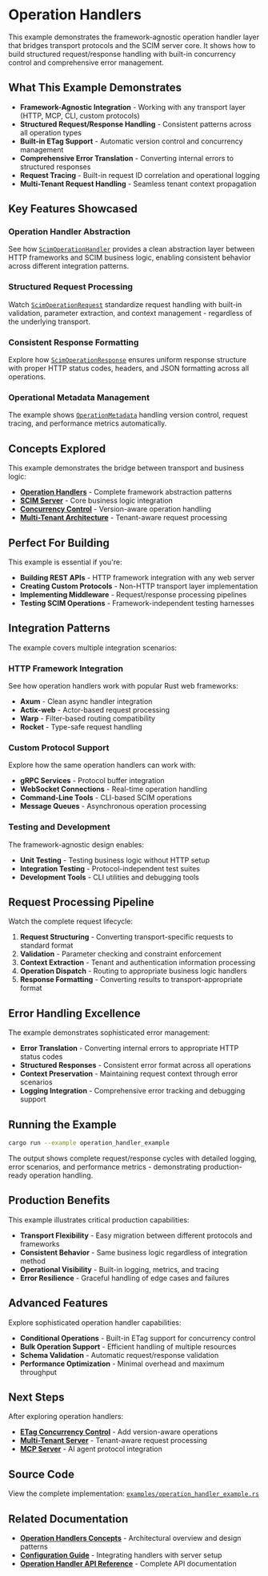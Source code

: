 # Operation Handlers

This example demonstrates the framework-agnostic operation handler layer that bridges transport protocols and the SCIM server core. It shows how to build structured request/response handling with built-in concurrency control and comprehensive error management.

## What This Example Demonstrates

- **Framework-Agnostic Integration** - Working with any transport layer (HTTP, MCP, CLI, custom protocols)
- **Structured Request/Response Handling** - Consistent patterns across all operation types
- **Built-in ETag Support** - Automatic version control and concurrency management
- **Comprehensive Error Translation** - Converting internal errors to structured responses
- **Request Tracing** - Built-in request ID correlation and operational logging
- **Multi-Tenant Request Handling** - Seamless tenant context propagation

## Key Features Showcased

### Operation Handler Abstraction
See how [`ScimOperationHandler`](https://docs.rs/scim-server/latest/scim_server/operation_handler/struct.ScimOperationHandler.html) provides a clean abstraction layer between HTTP frameworks and SCIM business logic, enabling consistent behavior across different integration patterns.

### Structured Request Processing
Watch [`ScimOperationRequest`](https://docs.rs/scim-server/latest/scim_server/operation_handler/struct.ScimOperationRequest.html) standardize request handling with built-in validation, parameter extraction, and context management - regardless of the underlying transport.

### Consistent Response Formatting
Explore how [`ScimOperationResponse`](https://docs.rs/scim-server/latest/scim_server/operation_handler/struct.ScimOperationResponse.html) ensures uniform response structure with proper HTTP status codes, headers, and JSON formatting across all operations.

### Operational Metadata Management
The example shows [`OperationMetadata`](https://docs.rs/scim-server/latest/scim_server/operation_handler/struct.OperationMetadata.html) handling version control, request tracing, and performance metrics automatically.

## Concepts Explored

This example demonstrates the bridge between transport and business logic:

- **[Operation Handlers](../concepts/operation-handlers.md)** - Complete framework abstraction patterns
- **[SCIM Server](../concepts/scim-server.md)** - Core business logic integration
- **[Concurrency Control](../concepts/concurrency.md)** - Version-aware operation handling
- **[Multi-Tenant Architecture](../concepts/multi-tenant-architecture.md)** - Tenant-aware request processing

## Perfect For Building

This example is essential if you're:

- **Building REST APIs** - HTTP framework integration with any web server
- **Creating Custom Protocols** - Non-HTTP transport layer implementation
- **Implementing Middleware** - Request/response processing pipelines
- **Testing SCIM Operations** - Framework-independent testing harnesses

## Integration Patterns

The example covers multiple integration scenarios:

### HTTP Framework Integration
See how operation handlers work with popular Rust web frameworks:
- **Axum** - Clean async handler integration
- **Actix-web** - Actor-based request processing
- **Warp** - Filter-based routing compatibility
- **Rocket** - Type-safe request handling

### Custom Protocol Support
Explore how the same operation handlers can work with:
- **gRPC Services** - Protocol buffer integration
- **WebSocket Connections** - Real-time operation handling  
- **Command-Line Tools** - CLI-based SCIM operations
- **Message Queues** - Asynchronous operation processing

### Testing and Development
The framework-agnostic design enables:
- **Unit Testing** - Testing business logic without HTTP setup
- **Integration Testing** - Protocol-independent test suites
- **Development Tools** - CLI utilities and debugging tools

## Request Processing Pipeline

Watch the complete request lifecycle:

1. **Request Structuring** - Converting transport-specific requests to standard format
2. **Validation** - Parameter checking and constraint enforcement
3. **Context Extraction** - Tenant and authentication information processing
4. **Operation Dispatch** - Routing to appropriate business logic handlers
5. **Response Formatting** - Converting results to transport-appropriate format

## Error Handling Excellence

The example demonstrates sophisticated error management:

- **Error Translation** - Converting internal errors to appropriate HTTP status codes
- **Structured Responses** - Consistent error format across all operations
- **Context Preservation** - Maintaining request context through error scenarios
- **Logging Integration** - Comprehensive error tracking and debugging support

## Running the Example

```bash
cargo run --example operation_handler_example
```

The output shows complete request/response cycles with detailed logging, error scenarios, and performance metrics - demonstrating production-ready operation handling.

## Production Benefits

This example illustrates critical production capabilities:

- **Transport Flexibility** - Easy migration between different protocols and frameworks
- **Consistent Behavior** - Same business logic regardless of integration method
- **Operational Visibility** - Built-in logging, metrics, and tracing
- **Error Resilience** - Graceful handling of edge cases and failures

## Advanced Features

Explore sophisticated operation handler capabilities:

- **Conditional Operations** - Built-in ETag support for concurrency control
- **Bulk Operation Support** - Efficient handling of multiple resources
- **Schema Validation** - Automatic request/response validation
- **Performance Optimization** - Minimal overhead and maximum throughput

## Next Steps

After exploring operation handlers:

- **[ETag Concurrency Control](./etag-concurrency.md)** - Add version-aware operations
- **[Multi-Tenant Server](./multi-tenant.md)** - Tenant-aware request processing
- **[MCP Server](./mcp-server.md)** - AI agent protocol integration

## Source Code

View the complete implementation: [`examples/operation_handler_example.rs`](https://github.com/pukeko37/scim-server/blob/main/examples/operation_handler_example.rs)

## Related Documentation

- **[Operation Handlers Concepts](../concepts/operation-handlers.md)** - Architectural overview and design patterns
- **[Configuration Guide](../getting-started/configuration.md)** - Integrating handlers with server setup
- **[Operation Handler API Reference](https://docs.rs/scim-server/latest/scim_server/operation_handler/index.html)** - Complete API documentation